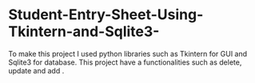 # Student-Entry-Sheet-Using-Tkintern-and-Sqlite3-
To make this project I used python libraries such as Tkintern for GUI and Sqlite3 for database. This project have a functionalities such as delete, update and add .
